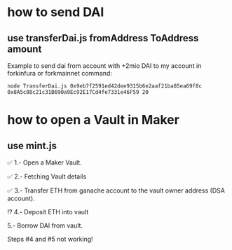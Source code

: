 # how to send DAI
## use transferDai.js fromAddress ToAddress amount
Example to send dai from account with +2mio DAI to my account in forkinfura or forkmainnet command:
```
node TransferDai.js 0x9eb7f2591ed42dee9315b6e2aaf21ba85ea69f8c 0x8A5c08c21c31B690a9Ec92E17Cd4fe7331e46F59 20
```

# how to open a Vault in Maker
## use mint.js

✅ 1.- Open a Maker Vault.

✅ 2.- Fetching Vault details

✅ 3.- Transfer ETH  from ganache account to the vault owner address (DSA account).

⁉️  4.- Deposit ETH into vault

   5.- Borrow DAI from vault.

Steps #4 and #5 not working!